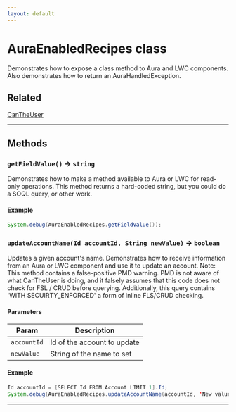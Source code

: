 ```yaml
---
layout: default
---
```

# AuraEnabledRecipes class

Demonstrates how to expose a class method to Aura and LWC components. Also demonstrates how to return an AuraHandledException.

## Related

[CanTheUser](https://github.com/trailheadapps/apex-recipes/wiki/CanTheUser.md)

---
## Methods
### `getFieldValue()` → `string`

Demonstrates how to make a method available to Aura or LWC for read-only operations. This method returns a hard-coded string, but you could do a SOQL query, or other work.

#### Example
```java
System.debug(AuraEnabledRecipes.getFieldValue());
```

### `updateAccountName(Id accountId, String newValue)` → `boolean`

Updates a given account's name. Demonstrates how to receive information from an Aura or LWC component and use it to update an account. Note: This method contains a false-positive PMD warning. PMD is not aware of what CanTheUser is doing, and it falsely assumes that this code does not check for FSL / CRUD before querying. Additionally, this query contains 'WITH SECUIRTY_ENFORCED' a form of inline FLS/CRUD checking.

#### Parameters
|Param|Description|
|-----|-----------|
|`accountId` |  Id of the account to update |
|`newValue` |   String of the name to set |

#### Example
```java
Id accountId = [SELECT Id FROM Account LIMIT 1].Id;
System.debug(AuraEnabledRecipes.updateAccountName(accountId, 'New value set by AuraEnabled method'));
```

---
